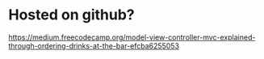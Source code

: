 # Hosted on github?

https://medium.freecodecamp.org/model-view-controller-mvc-explained-through-ordering-drinks-at-the-bar-efcba6255053

